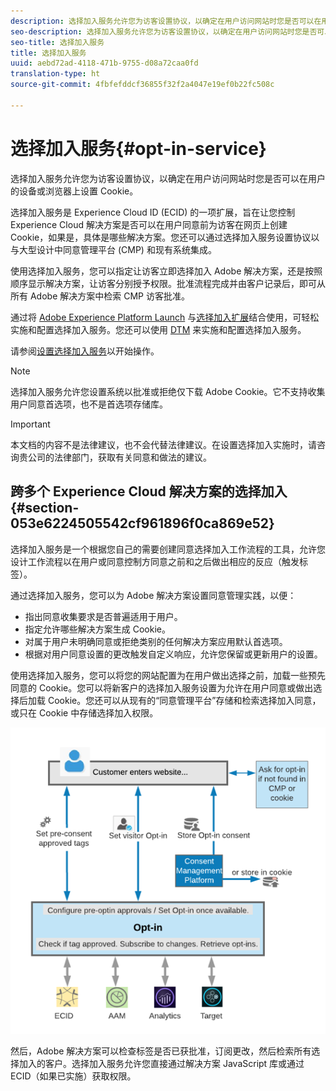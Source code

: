 ```yaml
---
description: 选择加入服务允许您为访客设置协议，以确定在用户访问网站时您是否可以在用户的设备或浏览器上设置 Cookie。
seo-description: 选择加入服务允许您为访客设置协议，以确定在用户访问网站时您是否可以在用户的设备或浏览器上设置 Cookie。
seo-title: 选择加入服务
title: 选择加入服务
uuid: aebd72ad-4118-471b-9755-d08a72caa0fd
translation-type: ht
source-git-commit: 4fbfefddcf36855f32f2a4047e19ef0b22fc508c

---
```



# 选择加入服务{#opt-in-service}

选择加入服务允许您为访客设置协议，以确定在用户访问网站时您是否可以在用户的设备或浏览器上设置 Cookie。

选择加入服务是 Experience Cloud ID (ECID) 的一项扩展，旨在让您控制 Experience Cloud 解决方案是否可以在用户同意前为访客在网页上创建 Cookie，如果是，具体是哪些解决方案。您还可以通过选择加入服务设置协议以与大型设计中同意管理平台 (CMP) 和现有系统集成。

使用选择加入服务，您可以指定让访客立即选择加入 Adobe 解决方案，还是按照顺序显示解决方案，让访客分别授予权限。批准流程完成并由客户记录后，即可从所有 Adobe 解决方案中检索 CMP 访客批准。

通过将 [Adobe Experience Platform Launch](https://docs.adobelaunch.com/) 与[选择加入扩展](../../implementation-guides/opt-in-service/launch.md)结合使用，可轻松实施和配置选择加入服务。您还可以使用 [DTM](../../implementation-guides/opt-in-service/optin-dtm.md) 来实施和配置选择加入服务。

请参阅[设置选择加入服务](../../implementation-guides/opt-in-service/getting-started.md)以开始操作。

>[!NOTE]
>
>选择加入服务允许您设置系统以批准或拒绝仅下载 Adobe Cookie。它不支持收集用户同意首选项，也不是首选项存储库。

>[!IMPORTANT]
>
>本文档的内容不是法律建议，也不会代替法律建议。在设置选择加入实施时，请咨询贵公司的法律部门，获取有关同意和做法的建议。

## 跨多个 Experience Cloud 解决方案的选择加入 {#section-053e6224505542cf961896f0ca869e52}

选择加入服务是一个根据您自己的需要创建同意选择加入工作流程的工具，允许您设计工作流程以在用户或同意控制方同意之前和之后做出相应的反应（触发标签）。

通过选择加入服务，您可以为 Adobe 解决方案设置同意管理实践，以便：

* 指出同意收集要求是否普遍适用于用户。
* 指定允许哪些解决方案生成 Cookie。
* 对属于用户未明确同意或拒绝类别的任何解决方案应用默认首选项。
* 根据对用户同意设置的更改触发自定义响应，允许您保留或更新用户的设置。

使用选择加入服务，您可以将您的网站配置为在用户做出选择之前，加载一些预先同意的 Cookie。您可以将新客户的选择加入服务设置为允许在用户同意或做出选择后加载 Cookie。您还可以从现有的“同意管理平台”存储和检索选择加入同意，或只在 Cookie 中存储选择加入权限。

![](assets/Opt-in-approval.png)

然后，Adobe 解决方案可以检查标签是否已获批准，订阅更改，然后检索所有选择加入的客户。选择加入服务允许您直接通过解决方案 JavaScript 库或通过 ECID（如果已实施）获取权限。
